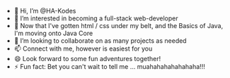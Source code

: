 - 👋 Hi, I’m @HA-Kodes
- 👀 I’m interested in becoming a full-stack web-developer
- 🌱 Now that I've gotten html / css under my belt, and the Basics of Java, I'm moving onto Java Core
- 💞️ I’m looking to collaborate on as many projects as needed
- 📫 Connect with me, however is easiest for you
- 😄 Look forward to some fun adventures together!
- ⚡ Fun fact: Bet you can't wait to tell me ... muahahahahahahaha!!!

<!---
HA-Kodes/HA-Kodes is a ✨ special ✨ repository because its `README.md` (this file) appears on your GitHub profile.
You can click the Preview link to take a look at your changes.
--->
